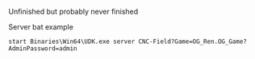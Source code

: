Unfinished but probably never finished

Server bat example

```
start Binaries\Win64\UDK.exe server CNC-Field?Game=OG_Ren.OG_Game?AdminPassword=admin
```
